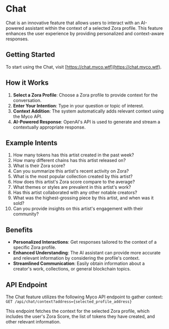 # Chat

Chat is an innovative feature that allows users to interact with an AI-powered assistant within the context of a selected Zora profile. This feature enhances the user experience by providing personalized and context-aware responses.

## Getting Started

To start using the Chat, visit [https://chat.myco.wtf](https://chat.myco.wtf).

## How it Works

1. **Select a Zora Profile**: Choose a Zora profile to provide context for the conversation.
2. **Enter Your Intention**: Type in your question or topic of interest.
3. **Context Addition**: The system automatically adds relevant context using the Myco API.
4. **AI-Powered Response**: OpenAI's API is used to generate and stream a contextually appropriate response.

## Example Intents

1. How many tokens has this artist created in the past week?
2. How many different chains has this artist released on?
3. What is their Zora score?
4. Can you summarize this artist's recent activity on Zora?
5. What is the most popular collection created by this artist?
6. How does this artist's Zora score compare to the average?
7. What themes or styles are prevalent in this artist's work?
8. Has this artist collaborated with any other notable creators?
9. What was the highest-grossing piece by this artist, and when was it sold?
10. Can you provide insights on this artist's engagement with their community?

## Benefits

- **Personalized Interactions**: Get responses tailored to the context of a specific Zora profile.
- **Enhanced Understanding**: The AI assistant can provide more accurate and relevant information by considering the profile's context.
- **Streamlined Communication**: Easily obtain information about a creator's work, collections, or general blockchain topics.

## API Endpoint

The Chat feature utilizes the following Myco API endpoint to gather context:
`GET /api/chat/context?address={selected_profile_address}`

This endpoint fetches the context for the selected Zora profile, which includes the user's Zora Score, the list of tokens they have created, and other relevant information.
